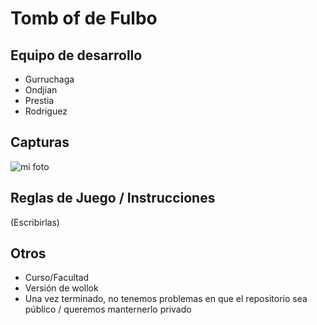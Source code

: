 # Tomb of de Fulbo

## Equipo de desarrollo

- Gurruchaga
- Ondjian
- Prestia
- Rodriguez

## Capturas

![mi foto](\fotos\foto.jpg)

## Reglas de Juego / Instrucciones

(Escribirlas)


## Otros

- Curso/Facultad
- Versión de wollok
- Una vez terminado, no tenemos problemas en que el repositorio sea público / queremos manternerlo privado
